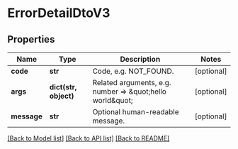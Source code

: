 # ErrorDetailDtoV3

## Properties
Name | Type | Description | Notes
------------ | ------------- | ------------- | -------------
**code** | **str** | Code, e.g. NOT_FOUND. | [optional] 
**args** | **dict(str, object)** | Related arguments, e.g. number &#x3D;&gt; \&quot;hello world\&quot; | [optional] 
**message** | **str** | Optional human-readable message. | [optional] 

[[Back to Model list]](../README.md#documentation-for-models) [[Back to API list]](../README.md#documentation-for-api-endpoints) [[Back to README]](../README.md)

